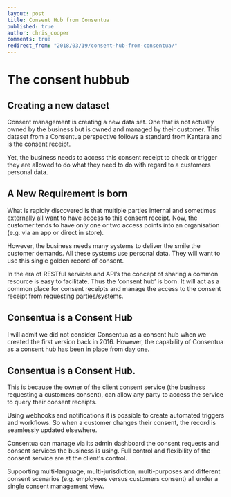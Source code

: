 ```yaml
---
layout: post
title: Consent Hub from Consentua
published: true
author: chris_cooper
comments: true
redirect_from: "2018/03/19/consent-hub-from-consentua/"
---
```


# The consent hubbub

## Creating a new dataset

Consent management is creating a new data set. One that is not actually owned by the business but is owned and managed by their customer. This dataset from a Consentua perspective follows a standard from Kantara and is the consent receipt. 
 
Yet, the business needs to access this consent receipt to check or trigger they are allowed to do what they need to do with regard to a customers personal data.

## A New Requirement is born

What is rapidly discovered is that multiple parties internal and sometimes externally all want to have access to this consent receipt. Now, the customer tends to have only one or two access points into an organisation (e.g. via an app or direct in store). 
 
However, the business needs many systems to deliver the smile the customer demands. All these systems use personal data. They will want to use this single golden record of consent. 
 
In the era of RESTful services and API’s the concept of sharing a common resource is easy to facilitate.  Thus the ‘consent hub’ is born. It will act as a common place for consent receipts and manage the access to the consent receipt from requesting parties/systems.  

## Consentua is a Consent Hub

I will admit we did not consider Consentua as a consent hub when we created the first version back in 2016. However, the capability of Consentua as a consent hub has been in place from day one.

## Consentua is a Consent Hub.
 
This is because the owner of the client consent service (the business requesting a customers consent), can allow any party to access the service to query their consent receipts.

Using webhooks and notifications it is possible to create automated triggers and workflows.  So when a customer changes their consent, the record is seamlessly updated elsewhere.
 
Consentua can manage via its admin dashboard the consent requests and consent services the business is using. Full control and flexibility of the consent service are at the client's control.
 
Supporting multi-language, multi-jurisdiction, multi-purposes and different consent scenarios (e.g. employees versus customers consent) all under a single consent management view.
